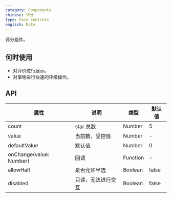 ```yaml
---
category: Components
chinese: 评分
type: Form Controls
english: Rate
---
```


评分组件。

## 何时使用

- 对评价进行展示。
- 对事物进行快速的评级操作。

## API

| 属性        | 说明           | 类型               | 默认值       |
|------------|----------------|-------------------|-------------|
| count    | star 总数 | Number | 5 |
| value | 当前数，受控值 | Number | - |
| defaultValue | 默认值 | Number | 0 |
| onChange(value: Number) | 回调   | Function | - |
| allowHalf | 是否允许半选   | Boolean | false |
| disabled | 只读，无法进行交互 | Boolean | false |
